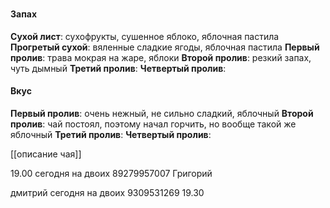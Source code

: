 ### 
#### Запах
**Сухой лист**: сухофрукты, сушенное яблоко, яблочная пастила
**Прогретый сухой**: вяленные сладкие ягоды, яблочная пастила
**Первый пролив**: трава мокрая на жаре, яблоки
**Второй пролив**: резкий запах, чуть дымный
**Третий пролив**:
**Четвертый пролив**:

#### Вкус
**Первый пролив**: очень нежный, не сильно сладкий, яблочный 
**Второй пролив**: чай постоял, поэтому начал горчить, но вообще такой же яблочный 
**Третий пролив**:
**Четвертый пролив**:


[[описание чая]]


19.00 сегодня на двоих 89279957007 Григорий


дмитрий сегодня на двоих 9309531269 19.30 